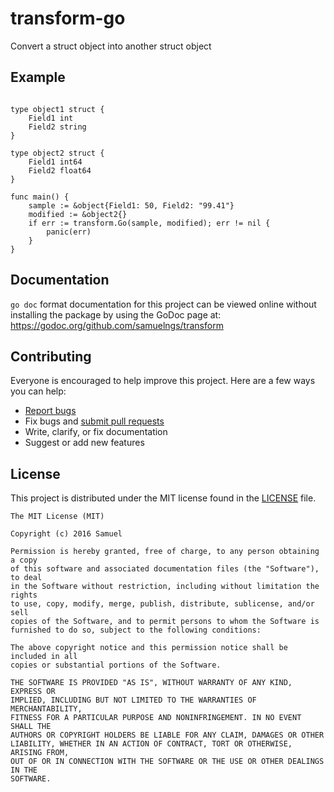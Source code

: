 # transform-go
Convert a struct object into another struct object

## Example

```

type object1 struct {
	Field1 int
	Field2 string
}

type object2 struct {
	Field1 int64
	Field2 float64
}

func main() {
    sample := &object{Field1: 50, Field2: "99.41"}
	modified := &object2{}
	if err := transform.Go(sample, modified); err != nil {
        panic(err)
	}
}
```

## Documentation

`go doc` format documentation for this project can be viewed online without installing the package by using the GoDoc page at: https://godoc.org/github.com/samuelngs/transform

## Contributing

Everyone is encouraged to help improve this project. Here are a few ways you can help:

- [Report bugs](https://github.com/samuelngs/transform/issues)
- Fix bugs and [submit pull requests](https://github.com/samuelngs/transform/pulls)
- Write, clarify, or fix documentation
- Suggest or add new features

## License

This project is distributed under the MIT license found in the [LICENSE](./LICENSE) file.

```
The MIT License (MIT)

Copyright (c) 2016 Samuel

Permission is hereby granted, free of charge, to any person obtaining a copy
of this software and associated documentation files (the "Software"), to deal
in the Software without restriction, including without limitation the rights
to use, copy, modify, merge, publish, distribute, sublicense, and/or sell
copies of the Software, and to permit persons to whom the Software is
furnished to do so, subject to the following conditions:

The above copyright notice and this permission notice shall be included in all
copies or substantial portions of the Software.

THE SOFTWARE IS PROVIDED "AS IS", WITHOUT WARRANTY OF ANY KIND, EXPRESS OR
IMPLIED, INCLUDING BUT NOT LIMITED TO THE WARRANTIES OF MERCHANTABILITY,
FITNESS FOR A PARTICULAR PURPOSE AND NONINFRINGEMENT. IN NO EVENT SHALL THE
AUTHORS OR COPYRIGHT HOLDERS BE LIABLE FOR ANY CLAIM, DAMAGES OR OTHER
LIABILITY, WHETHER IN AN ACTION OF CONTRACT, TORT OR OTHERWISE, ARISING FROM,
OUT OF OR IN CONNECTION WITH THE SOFTWARE OR THE USE OR OTHER DEALINGS IN THE
SOFTWARE.
```
